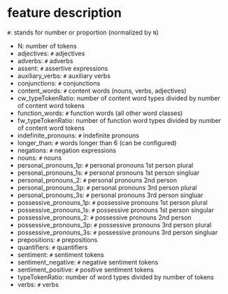 # feature description

`#`: stands for number or proportion (normalized by `N`)

* N: number of tokens
* adjectives: `#` adjectives
* adverbs: `#` adverbs
* assent: `#` assertive expressions
* auxiliary_verbs: `#` auxiliary verbs
* conjunctions: `#` conjunctions
* content_words: `#` content words (nouns, verbs, adjectives)
* cw_typeTokenRatio: number of content word types divided by number of content word tokens
* function_words: `#` function words (all other word classes)
* fw_typeTokenRatio: number of function word types divided by number of content word tokens
* indefinite_pronouns: `#` indefinite pronouns
* longer_than: `#` words longer than 6 (can be configured)
* negations: `#` negation expressions
* nouns: `#` nouns
* personal_pronouns_1p: `#` personal pronouns 1st person plural
* personal_pronouns_1s: `#` personal pronouns 1st person singluar
* personal_pronouns_2: `#` personal pronouns 2nd person
* personal_pronouns_3p: `#` personal pronouns 3rd person plural
* personal_pronouns_3s: `#` personal pronouns 3rd person singluar
* possessive_pronouns_1p: `#` possessive pronouns 1st person plural
* possessive_pronouns_1s: `#` possessive pronouns 1st person singular
* possessive_pronouns_2: `#` possessive pronouns 2nd person
* possessive_pronouns_3p: `#` possessive pronouns 3rd person plural
* possessive_pronouns_3s: `#` possessive pronouns 3rd person singluar
* prepositions: `#` prepositions
* quantifiers: `#` quantifiers
* sentiment: `#` sentiment tokens
* sentiment_negative: `#` negative sentiment tokens
* sentiment_positive: `#` positive sentiment tokens
* typeTokenRatio: number of word types divided by number of tokens
* verbs: `#` verbs
